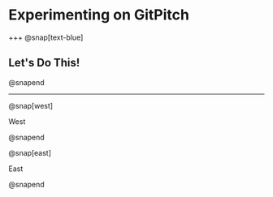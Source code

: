 # Experimenting on GitPitch

+++
@snap[text-blue]

<h2>Let's Do This!</h2>

@snapend

---

@snap[west]

West

@snapend

@snap[east]

East

@snapend
